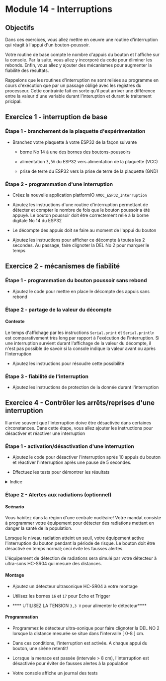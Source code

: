 # Module 14 - Interruptions

## Objectifs

Dans ces exercices, vous allez mettre en oeuvre une routine d'interruption qui réagit à l'appui d'un bouton-poussoir.

Votre routine de base compte le nombre d'appuis du bouton et l'affiche sur la console. Par la suite, vous allez y incorporé du code pour éliminer les rebonds.
Enfin, vous allez y ajouter des mécanismes pour augmenter la fiabilité des résultats.

Rappelons que les routines d'interruption ne sont reliées au programme en cours d'exécution que par un passage obligé avec les registres du processeur. Cette contrainte fait en sorte qu'il peut arriver une différence entre la valeur d'une variable durant l'interuption et durant le traitement pricipal.

## Exercice 1 - interruption de base

### Étape 1 - branchement de la plaquette d'expérimentation

- Branchez votre plaquette à votre ESP32 de la façon suivante

    - borne No 14 à une des bornes des boutons-poussoirs

    - alimentation ```3,3V``` du ESP32 vers alimentation de la plaquette (VCC)
    
    - prise de terre du ESP32 vers la prise de terre de la plaquette (GND)

### Étape 2 - programmation d'une interruption

- Créez la nouvelle application platformIO ```AMOC_ESP32_Interruption```
- Ajoutez les instructions d'une routine d'interruption permettant de détecter et compter le nombre de fois que le bouton poussoir a été appuyé. Le bouton poussoir doit être correctement relié à la borne digitale No 14 du ESP32

- Le décompte des appuis doit se faire au moment de l'appui du bouton

- Ajoutez les instructions pour afficher ce décompte à toutes les 2 secondes. Au passage, faire clignoter la DEL No 2 pour marquer le temps

## Exercice 2 - mécanismes de fiabilité

### Étape 1 - programmation du bouton poussoir sans rebond

- Ajoutez le code pour mettre en place le décompte des appuis sans rebond

### Étape 2 - partage de la valeur du décompte

#### Contexte

Le temps d'affichage par les instructions ```Serial.print``` et ```Serial.println``` est comparativement très long par rapport à l'exécution de l'interruption. Si une interruption survient durant l'affichage de la valeur du décompte, il n'est pas possible de savoir si la console indique la valeur avant ou après l'interruption

- Ajoutez les instructions pour résoudre cette possibilité

### Étape 3 -  fiabilité de l'interruption

- Ajoutez les instructions de protection de la donnée durant l'interruption 

## Exercice 4 - Contrôler les arrêts/reprises d'une interruption

Il arrive souvent que l'interruption doive être désactivée dans certaines circonstances. Dans cette étape, vous allez ajouter les instructions pour désactiver et réactiver une interruption

### Étape 1 - activation/désactivation d'une interruption

- Ajoutez le code pour désactiver l'interruption après 10 appuis du bouton et réactiver l'interruption après une pause de 5 secondes.

- Effectuez les tests pour démontrer les résultats

<details>
    <summary>Indice</summary>

- Utilisez l'instruction inverse de la fonction ```attachInterrupt``` pour désactiver spécifiquement l'interruption

</details>

### Étape 2 - Alertes aux radiations (optionnel)

#### Scénario

Vous habitez dans la région d'une centrale nucléaire! Votre mandat consiste à programmer votre équipement pour détecter des radiations mettant en danger la santé de la population. 

Lorsque le niveau radiation atteint un seuil, votre équipement active l'interruption du bouton pendant la période de risque. Le bouton doit être désactivé en temps normal; ceci évite les fausses alertes.

L'équipement de détection de radiations sera simulé par votre détecteur à ultra-sons HC-SR04 qui mesure des distances.

#### Montage

- Ajoutez un détecteur ultrasonique HC-SR04 à votre montage

- Utilisez les bornes ```16``` et ```17``` pour Echo et Trigger

- **** UTILISEZ LA TENSION ```3,3 V``` pour alimenter le détecteur****

#### Programmation

- Programmez le détecteur ultra-sonique pour faire clignoter la DEL NO 2 lorsque la distance mesurée se situe dans l'intervalle [ 0-8 ] cm.

- Dans ces conditions, l'interruption est activée. A chaque appui du bouton, une sirène retentit!

- Lorsque la menace est passée (intervale > 8 cm), l'interruption est désactivée pour éviter de fausses alertes à la population

- Votre console affiche un journal des tests
